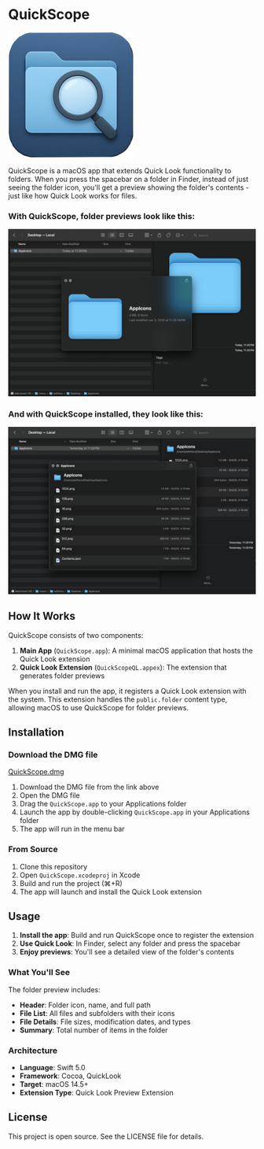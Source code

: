 # QuickScope

![QuickScope Logo](readme-assets/app-icon.png)

QuickScope is a macOS app that extends Quick Look functionality to folders. When you press the spacebar on a folder in Finder, instead of just seeing the folder icon, you'll get a preview showing the folder's contents - just like how Quick Look works for files.


### With QuickScope, folder previews look like this:
![Without QuickScope](readme-assets/without-quickscope.png)


### And with QuickScope installed, they look like this:
![With QuickScope](readme-assets/with-quickscope.png)

## How It Works

QuickScope consists of two components:

1. **Main App** (`QuickScope.app`): A minimal macOS application that hosts the Quick Look extension
2. **Quick Look Extension** (`QuickScopeQL.appex`): The extension that generates folder previews

When you install and run the app, it registers a Quick Look extension with the system. This extension handles the `public.folder` content type, allowing macOS to use QuickScope for folder previews.

## Installation

### Download the DMG file
[QuickScope.dmg](https://github.com/sethlors/quick-scope/QuickScope-1.0.dmg)

1. Download the DMG file from the link above
2. Open the DMG file
3. Drag the `QuickScope.app` to your Applications folder
4. Launch the app by double-clicking `QuickScope.app` in your Applications folder
5. The app will run in the menu bar

### From Source

1. Clone this repository
2. Open `QuickScope.xcodeproj` in Xcode
3. Build and run the project (⌘+R)
4. The app will launch and install the Quick Look extension

## Usage

1. **Install the app**: Build and run QuickScope once to register the extension
2. **Use Quick Look**: In Finder, select any folder and press the spacebar
3. **Enjoy previews**: You'll see a detailed view of the folder's contents

### What You'll See

The folder preview includes:
- **Header**: Folder icon, name, and full path
- **File List**: All files and subfolders with their icons
- **File Details**: File sizes, modification dates, and types
- **Summary**: Total number of items in the folder

### Architecture

- **Language**: Swift 5.0
- **Framework**: Cocoa, QuickLook
- **Target**: macOS 14.5+
- **Extension Type**: Quick Look Preview Extension

## License

This project is open source. See the LICENSE file for details.

